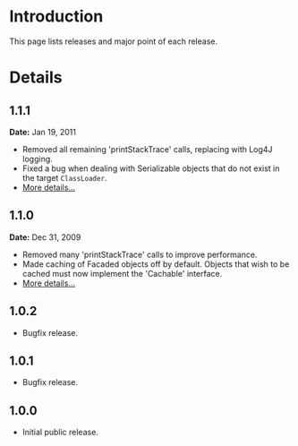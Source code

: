 # Introduction #

This page lists releases and major point of each release.


# Details #

## 1.1.1 ##
**Date:** Jan 19, 2011
  * Removed all remaining 'printStackTrace' calls, replacing with Log4J logging.
  * Fixed a bug when dealing with Serializable objects that do not exist in the target `ClassLoader`.
  * [More details...](http://code.google.com/p/facade/issues/list?can=1&q=label%3AMilestone-Release1.1.1)

## 1.1.0 ##
**Date:** Dec 31, 2009

  * Removed many 'printStackTrace' calls to improve performance.
  * Made caching of Facaded objects off by default. Objects that wish to be cached must now implement the 'Cachable' interface.
  * [More details...](http://code.google.com/p/facade/issues/list?can=1&q=label%3AMilestone-Release1.1.0)

## 1.0.2 ##

  * Bugfix release.

## 1.0.1 ##

  * Bugfix release.

## 1.0.0 ##

  * Initial public release.